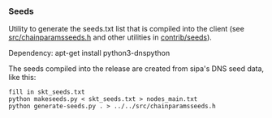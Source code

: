 ### Seeds ###

Utility to generate the seeds.txt list that is compiled into the client
(see [src/chainparamsseeds.h](/src/chainparamsseeds.h) and other utilities in [contrib/seeds](/contrib/seeds)).

Dependency: apt-get install python3-dnspython

The seeds compiled into the release are created from sipa's DNS seed data, like this:

    fill in skt_seeds.txt
    python makeseeds.py < skt_seeds.txt > nodes_main.txt
    python generate-seeds.py . > ../../src/chainparamsseeds.h

